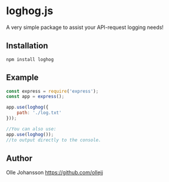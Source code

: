 # loghog.js

A very simple package to assist your API-request logging needs!

## Installation
`npm install loghog`

## Example
```js
const express = require('express');
const app = express();

app.use(loghog({
    path: './log.txt'
}));

//You can also use:
app.use(loghog());
//to output directly to the console.
```

## Author
Olle Johansson
https://github.com/ollejj